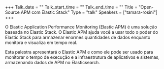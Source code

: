 +++
Talk_date = ""
Talk_start_time = ""
Talk_end_time = ""
Title = "Open-Source APM com Elastic Stack"
Type = "talk"
Speakers = ["tamara-rosini"]
+++

O Elastic Application Performance Monitoring (Elastic APM) é uma solução baseada no Elastic Stack. O Elastic APM ajuda você a usar todo o poder do Elastic Stack para armazenar enormes quantidades de dados enquanto monitora e visualiza em tempo real.

Esta palestra apresentará o Elastic APM e como ele pode ser usado para monitorar o tempo de execução e a infraestrutura de aplicativos e sistemas, armazenando dados de APM no Elasticsearch.
